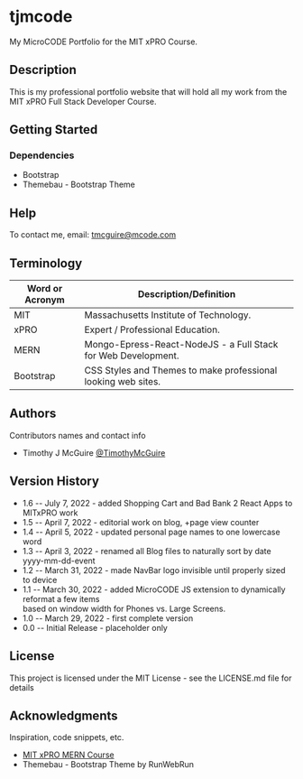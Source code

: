# tjmcode

My MicroCODE Portfolio for the MIT xPRO Course.


## Description

This is my professional portfolio website that will hold all my work from the MIT xPRO Full Stack Developer Course.


## Getting Started


### Dependencies

* Bootstrap
* Themebau - Bootstrap Theme


## Help

To contact me, email: tmcguire@mcode.com



## Terminology

| Word or Acronym	| Description/Definition                                |
|-------------------|-------------------------------------------------------|
|  MIT              | Massachusetts Institute of Technology.
|  xPRO             | Expert / Professional Education.
|  MERN             | Mongo-Epress-React-NodeJS - a Full Stack for Web Development.
|  Bootstrap        | CSS Styles and Themes to make professional looking web sites.



## Authors

Contributors names and contact info

* Timothy J McGuire [@TimothyMcGuire](https://twitter.com/TimothyMcGuire)



## Version History

* 1.6 -- July 7, 2022 - added Shopping Cart and Bad Bank 2 React Apps to MITxPRO work
* 1.5 -- April 7, 2022 - editorial work on blog, +page view counter
* 1.4 -- April 5, 2022 - updated personal page names to one lowercase word
* 1.3 -- April 3, 2022 - renamed all Blog files to naturally sort by date yyyy-mm-dd-event
* 1.2 -- March 31, 2022 - made NavBar logo invisible until properly sized to device
* 1.1 -- March 30, 2022 - added MicroCODE JS extension to dynamically reformat a few items <br>
  based on window width for Phones vs. Large Screens.
* 1.0 -- March 29, 2022 - first complete version
* 0.0 -- Initial Release - placeholder only



## License

This project is licensed under the MIT License - see the LICENSE.md file for details



## Acknowledgments

Inspiration, code snippets, etc.
* [MIT xPRO MERN Course](https://student.emeritus.org/courses/3291)
* Themebau - Bootstrap Theme by RunWebRun

